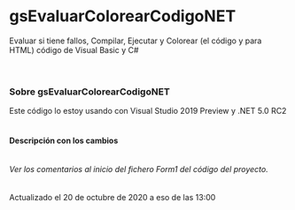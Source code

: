 ﻿# gsEvaluarColorearCodigoNET
Evaluar si tiene fallos, Compilar, Ejecutar y Colorear (el código y para HTML) código de Visual Basic y C#<br>
<br>
<br>
<h3>Sobre gsEvaluarColorearCodigoNET</h3>
Este código lo estoy usando con Visual Studio 2019 Preview y .NET 5.0 RC2<br>
<br>
<h4>Descripción con los cambios</h4>
<br>
<i>Ver los comentarios al inicio del fichero Form1 del código del proyecto.</i><br>
<br>
<br>
Actualizado el 20 de octubre de 2020 a eso de las 13:00<br>

